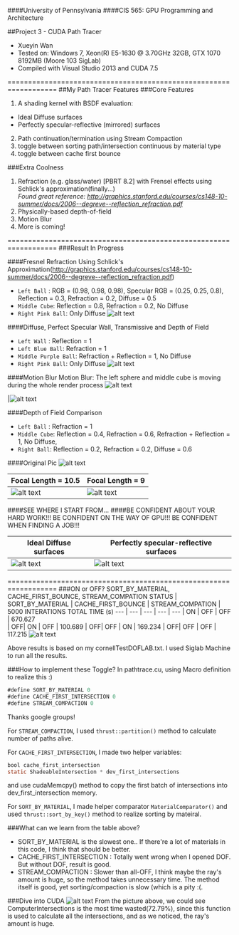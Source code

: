 ####University of Pennsylvania
####CIS 565: GPU Programming and Architecture

##Project 3 - CUDA Path Tracer
* Xueyin Wan
* Tested on: Windows 7, Xeon(R) E5-1630 @ 3.70GHz 32GB, GTX 1070 8192MB (Moore 103 SigLab)
* Compiled with Visual Studio 2013 and CUDA 7.5

==================================================================
##My Path Tracer Features
###Core Features 
1. A shading kernel with BSDF evaluation:
  * Ideal Diffuse surfaces
  * Perfectly specular-reflective (mirrored) surfaces
2. Path continuation/termination using Stream Compaction
3. toggle between sorting path/intersection continuous by material type
4. toggle between cache first bounce

###Extra Coolness
1. Refraction (e.g. glass/water) [PBRT 8.2] with Frensel effects using Schlick's approximation(finally...)  
*Found great reference: http://graphics.stanford.edu/courses/cs148-10-summer/docs/2006--degreve--reflection_refraction.pdf*
2. Physically-based depth-of-field
3. Motion Blur
4. More is coming!

==================================================================
###Result In Progress

####Fresnel Refraction
Using Schlick's Approximation(http://graphics.stanford.edu/courses/cs148-10-summer/docs/2006--degreve--reflection_refraction.pdf)
* `Left Ball` : RGB = (0.98, 0.98, 0.98), Specular RGB = (0.25, 0.25, 0.8),  Reflection = 0.3, Refraction = 0.2, Diffuse = 0.5
* `Middle Cube`: Reflection = 0.8, Refraction = 0.2, No Diffuse
* `Right Pink Ball`: Only Diffuse
![alt text](https://github.com/xueyinw/Project3-CUDA-Path-Tracer/blob/master/results/cornellTestFresnel.2016-10-09_23-18-37z.5000samp.png "Fresnel Refraction")

####Diffuse, Perfect Specular Wall, Transmissive and Depth of Field 
* `Left Wall` : Reflection = 1
* `Left Blue Ball`: Refraction = 1
* `Middle Purple Ball`: Refraction + Reflection = 1, No Diffuse
* `Right Pink Ball`: Only Diffuse
![alt text](https://github.com/xueyinw/Project3-CUDA-Path-Tracer/blob/master/results/cornellTestDOF.2016-10-09_19-18-26z.5000samp.png "Depth Of Field and Mirror")

####Motion Blur
Motion Blur: The left sphere and middle cube is moving during the whole render process
![alt text](https://github.com/xueyinw/Project3-CUDA-Path-Tracer/blob/master/results/cornellTestFresnel.2016-10-10_00-02-09z.5000samp.png "Motion Blur")

|![alt text](https://github.com/xueyinw/Project3-CUDA-Path-Tracer/blob/master/results/cornellTestFresnel.2016-10-09_18-51-14z.5000samp.png  "Motion Blur")


####Depth of Field Comparison
* `Left Ball` : Refraction = 1
* `Middle Cube`: Reflection = 0.4, Refraction = 0.6, Refraction + Reflection = 1, No Diffuse,
* `Right Ball`: Reflection = 0.2, Refraction = 0.2, Diffuse = 0.6

####Original Pic
![alt text](https://github.com/xueyinw/Project3-CUDA-Path-Tracer/blob/master/results/cornellTestFresnel.2016-10-10_00-49-35z.5000samp_original.png "Without DOF") 

|Focal Length = 10.5 | Focal Length = 9 |
|------|------|
|![alt text](https://github.com/xueyinw/Project3-CUDA-Path-Tracer/blob/master/results/cornellTestFresnel.2016-10-10_00-57-14z.5000samp_10_5.png "DOF, FOCAL LENGTH = 10.5") | ![alt text](https://github.com/xueyinw/Project3-CUDA-Path-Tracer/blob/master/results/cornellTestFresnel.2016-10-10_01-01-39z.5000samp_9.png "DOF, FOCAL LENGTH = 9") |

####SEE WHERE I START FROM...
####BE CONFIDENT ABOUT YOUR HARD WORK!!! BE CONFIDENT ON THE WAY OF GPU!!! BE CONFIDENT WHEN FINDING A JOB!!!

|Ideal Diffuse surfaces | Perfectly specular-reflective surfaces |
|------|------|
|![alt text](https://github.com/xueyinw/Project3-CUDA-Path-Tracer/blob/master/results/cornell.2016-10-03_01-03-54z.5000samp.png "Ideal Diffuse surfaces") | ![alt text](https://github.com/xueyinw/Project3-CUDA-Path-Tracer/blob/master/results/cornell.2016-10-03_13-08-43z.5000samp.png "Perfectly specular-reflective surfaces") |

==================================================================
###ON or OFF? SORT_BY_MATERIAL, CACHE_FIRST_BOUNCE, STREAM_COMPATION
STATUS | SORT_BY_MATERIAL | CACHE_FIRST_BOUNCE | STREAM_COMPATION | 5000 INTERATIONS TOTAL TIME (s) 
--- | --- | --- | --- | ---
    | ON | OFF | OFF | 670.627    
    | OFF| ON  | OFF | 100.689
    | OFF| OFF | ON  | 169.234
    | OFF| OFF | OFF | 117.215
![alt text](https://github.com/xueyinw/Project3-CUDA-Path-Tracer/blob/master/results/performance_form.png "Table")

Above results is based on my cornellTestDOFLAB.txt.
I used Siglab Machine to run all the results.

###How to implement these Toggle?
In pathtrace.cu, using Macro definition to realize this :)
```java
#define SORT_BY_MATERIAL 0
#define CACHE_FIRST_INTERSECTION 0
#define STREAM_COMPACTION 0
```
Thanks google groups!

For `STREAM_COMPACTION`, I used `thrust::partition()` method to calculate number of paths alive.

For `CACHE_FIRST_INTERSECTION`, I made two helper variables:
```java
bool cache_first_intersection 
static ShadeableIntersection * dev_first_intersections 
```
and use cudaMemcpy() method to copy the first batch of intersections into dev_first_intersection memory. 

For `SORT_BY_MATERIAL`, I made helper comparator `MaterialComparator()` and used `thrust::sort_by_key()` method to realize sorting by mateiral.  

###What can we learn from the table above?
* SORT_BY_MATERIAL is the slowest one.. If there're a lot of materials in this code, I think that should be better. 
* CACHE_FIRST_INTERSECTION : Totally went wrong when I opened DOF. But without DOF, result is good.
* STREAM_COMPACTION : Slower than all-OFF, I think maybe the ray's amount is huge, so the method takes unnecessary time. The method itself is good, yet sorting/compaction is slow (which is a pity :(.

###Dive into CUDA
![alt text](https://github.com/xueyinw/Project3-CUDA-Path-Tracer/blob/master/results/CUDA_SUMMARY.PNG "CUDA_SUMMARY")
From the picture above, we could see ComputerIntersections is the most time wasted(72.79%), since this function is used to calculate all the intersections, and as we noticed, the ray's amount is huge.

